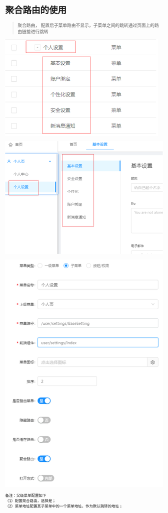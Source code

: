 # 聚合路由的使用

> 聚合路由， 配置后子菜单路由不显示，子菜单之间的跳转通过页面上的路由链接进行跳转

![image-20220511104914327](./assets/image-20220511104914327.png)



![image-20220511105118860](./assets/image-20220511105118860.png)



 ![image-20220511105624370](./assets/image-20220511105624370.png)





```
备注：父级菜单配置如下
（1）配置聚合路由，选择是；
（2）菜单地址配置其子菜单中的一个菜单地址，作为默认跳转的地址；
```

